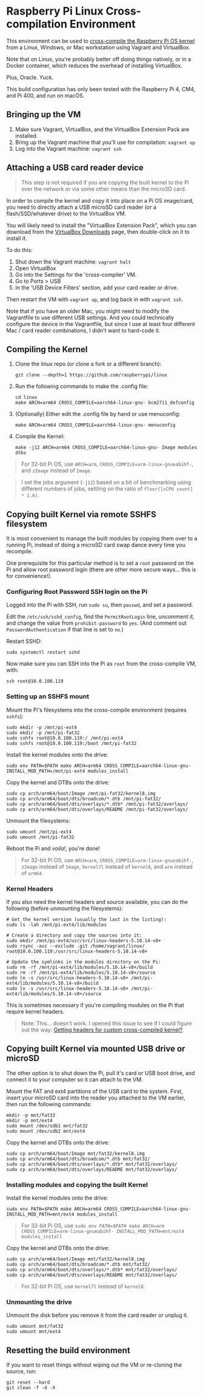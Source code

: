 # Raspberry Pi Linux Cross-compilation Environment

This environment can be used to [cross-compile the Raspberry Pi OS kernel](https://www.raspberrypi.org/documentation/linux/kernel/building.md) from a Linux, Windows, or Mac workstation using Vagrant and VirtualBox.

Note that on Linux, you're probably better off doing things natively, or in a Docker container, which reduces the overhead of installing VirtualBox.

Plus, Oracle. Yuck.

This build configuration has only been tested with the Raspberry Pi 4, CM4, and Pi 400, and run on macOS.

## Bringing up the VM

  1. Make sure Vagrant, VirtualBox, and the VirtualBox Extension Pack are installed.
  1. Bring up the Vagrant machine that you'll use for compilation: `vagrant up`
  1. Log into the Vagrant machine: `vagrant ssh`

## Attaching a USB card reader device

> This step is not required if you are copying the built kernel to the Pi over the network or via some other means than the microSD card.

In order to compile the kernel and copy it into place on a Pi OS image/card, you need to directly attach a USB microSD card reader (or a flash/SSD/whatever drive) to the VirtualBox VM.

You will likely need to install the "VirtualBox Extension Pack", which you can download from the [VirtualBox Downloads](https://www.virtualbox.org/wiki/Downloads) page, then double-click on it to install it.

To do this:

  1. Shut down the Vagrant machine: `vagrant halt`
  1. Open VirtualBox
  1. Go into the Settings for the 'cross-compiler' VM.
  1. Go to Ports > USB
  1. In the 'USB Device Filters' section, add your card reader or drive.

Then restart the VM with `vagrant up`, and log back in with `vagrant ssh`.

Note that if you have an older Mac, you might need to modify the Vagrantfile to use different USB settings. And you could technically configure the device in the Vagrantfile, but since I use at least four different Mac / card reader combinations, I didn't want to hard-code it.

## Compiling the Kernel

  1. Clone the linux repo (or clone a fork or a different branch):

     ```
     git clone --depth=1 https://github.com/raspberrypi/linux
     ```

  1. Run the following commands to make the .config file:

     ```
     cd linux
     make ARCH=arm64 CROSS_COMPILE=aarch64-linux-gnu- bcm2711_defconfig
     ```

  1. (Optionally) Either edit the .config file by hand or use menuconfig:

     ```
     make ARCH=arm64 CROSS_COMPILE=aarch64-linux-gnu- menuconfig
     ```

  1. Compile the Kernel:

     ```
     make -j12 ARCH=arm64 CROSS_COMPILE=aarch64-linux-gnu- Image modules dtbs
     ```

> For 32-bit Pi OS, use `ARCH=arm`, `CROSS_COMPILE=arm-linux-gnueabihf-`, and `zImage` instead of `Image`.

> I set the jobs argument (`-j12`) based on a bit of benchmarking using different numbers of jobs, settling on the ratio of `floor([vCPU count] * 1.6)`.

## Copying built Kernel via remote SSHFS filesystem

It is most convenient to manage the built modules by copying them over to a running Pi, instead of doing a microSD card swap dance every time you recompile.

One prerequisite for this particular method is to set a `root` password on the Pi and allow root password login (there are other more secure ways... this is for convenience!).

### Configuring Root Password SSH login on the Pi

Logged into the Pi with SSH, run `sudo su`, then `passwd`, and set a password.

Edit the `/etc/ssh/sshd_config`, find the `PermitRootLogin` line, uncomment it, and change the value from `prohibit-password` to `yes`. (And comment out `PasswordAuthentication` if that line is set to `no`.)

Restart SSHD:

```
sudo systemctl restart sshd
```

Now make sure you can SSH into the Pi as `root` from the cross-compile VM, with:

```
ssh root@10.0.100.119
```

### Setting up an SSHFS mount

Mount the Pi's filesystems into the cross-compile environment (requires `sshfs`):

```
sudo mkdir -p /mnt/pi-ext4
sudo mkdir -p /mnt/pi-fat32
sudo sshfs root@10.0.100.119:/ /mnt/pi-ext4
sudo sshfs root@10.0.100.119:/boot /mnt/pi-fat32
```

Install the kernel modules onto the drive:

```
sudo env PATH=$PATH make ARCH=arm64 CROSS_COMPILE=aarch64-linux-gnu- INSTALL_MOD_PATH=/mnt/pi-ext4 modules_install
```

Copy the kernel and DTBs onto the drive:

```
sudo cp arch/arm64/boot/Image /mnt/pi-fat32/kernel8.img
sudo cp arch/arm64/boot/dts/broadcom/*.dtb /mnt/pi-fat32/
sudo cp arch/arm64/boot/dts/overlays/*.dtb* /mnt/pi-fat32/overlays/
sudo cp arch/arm64/boot/dts/overlays/README /mnt/pi-fat32/overlays/
```

Unmount the filesystems:

```
sudo umount /mnt/pi-ext4
sudo umount /mnt/pi-fat32
```

Reboot the Pi and _voila!_, you're done!

> For 32-bit Pi OS, use `ARCH=arm`, `CROSS_COMPILE=arm-linux-gnueabihf-`, `zImage` instead of `Image`, `kernel7l` instead of `kernel8`, and `arm` instead of `arm64`.

### Kernel Headers

If you also need the kernel headers and source available, you can do the following (before unmounting the filesystems):

```
# Get the kernel version (usually the last in the listing):
sudo ls -lah /mnt/pi-ext4/lib/modules

# Create a directory and copy the sources into it:
sudo mkdir /mnt/pi-ext4/usr/src/linux-headers-5.10.14-v8+
sudo rsync -avz --exclude .git /home/vagrant/linux/ root@10.0.100.119:/usr/src/linux-headers-5.10.14-v8+

# Update the symlinks in the modules directory on the Pi:
sudo rm -rf /mnt/pi-ext4/lib/modules/5.10.14-v8+/build
sudo rm -rf /mnt/pi-ext4/lib/modules/5.10.14-v8+/source
sudo ln -s /usr/src/linux-headers-5.10.14-v8+ /mnt/pi-ext4/lib/modules/5.10.14-v8+/build
sudo ln -s /usr/src/linux-headers-5.10.14-v8+ /mnt/pi-ext4/lib/modules/5.10.14-v8+/source
```

This is sometimes necessary if you're compiling modules on the Pi that require kernel headers.

> Note: This... doesn't work. I opened this issue to see if I could figure out the way: [Getting headers for custom cross-compiled kernel?](https://www.raspberrypi.org/forums/viewtopic.php?f=66&t=303289).

## Copying built Kernel via mounted USB drive or microSD

The other option is to shut down the Pi, pull it's card or USB boot drive, and connect it to your computer so it can attach to the VM.

Mount the FAT and ext4 partitions of the USB card to the system. First, insert your microSD card into the reader you attached to the VM earlier, then run the following commands:

```
mkdir -p mnt/fat32
mkdir -p mnt/ext4
sudo mount /dev/sdb1 mnt/fat32
sudo mount /dev/sdb2 mnt/ext4
```

Copy the kernel and DTBs onto the drive:

```
sudo cp arch/arm64/boot/Image mnt/fat32/kernel8.img
sudo cp arch/arm64/boot/dts/broadcom/*.dtb mnt/fat32/
sudo cp arch/arm64/boot/dts/overlays/*.dtb* mnt/fat32/overlays/
sudo cp arch/arm64/boot/dts/overlays/README mnt/fat32/overlays/
```

### Installing modules and copying the built Kernel

Install the kernel modules onto the drive:

```
sudo env PATH=$PATH make ARCH=arm64 CROSS_COMPILE=aarch64-linux-gnu- INSTALL_MOD_PATH=mnt/ext4 modules_install
```

> For 32-bit Pi OS, use `sudo env PATH=$PATH make ARCH=arm CROSS_COMPILE=arm-linux-gnueabihf- INSTALL_MOD_PATH=mnt/ext4 modules_install`

Copy the kernel and DTBs onto the drive:

```
sudo cp arch/arm64/boot/Image mnt/fat32/kernel8.img
sudo cp arch/arm64/boot/dts/broadcom/*.dtb mnt/fat32/
sudo cp arch/arm64/boot/dts/overlays/*.dtb* mnt/fat32/overlays/
sudo cp arch/arm64/boot/dts/overlays/README mnt/fat32/overlays/
```

> For 32-bit Pi OS, use `kernel7l` instead of `kernel8`.

### Unmounting the drive

Unmount the disk before you remove it from the card reader or unplug it.

```
sudo umount mnt/fat32
sudo umount mnt/ext4
```

## Resetting the build environment

If you want to reset things without wiping out the VM or re-cloning the source, run:

```
git reset --hard
git clean -f -d -X
```
